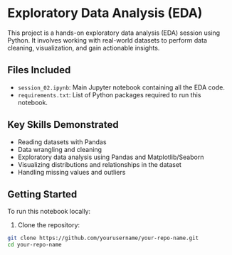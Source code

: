 # 
# Exploratory Data Analysis (EDA)

This project is a hands-on exploratory data analysis (EDA) session using Python. It involves working with real-world datasets to perform data cleaning, visualization, and gain actionable insights.

##  Files Included

- `session_02.ipynb`: Main Jupyter notebook containing all the EDA code.
- `requirements.txt`: List of Python packages required to run this notebook.

##  Key Skills Demonstrated

- Reading datasets with Pandas
- Data wrangling and cleaning
- Exploratory data analysis using Pandas and Matplotlib/Seaborn
- Visualizing distributions and relationships in the dataset
- Handling missing values and outliers

##  Getting Started

To run this notebook locally:

1. Clone the repository:

```bash
git clone https://github.com/yourusername/your-repo-name.git
cd your-repo-name

